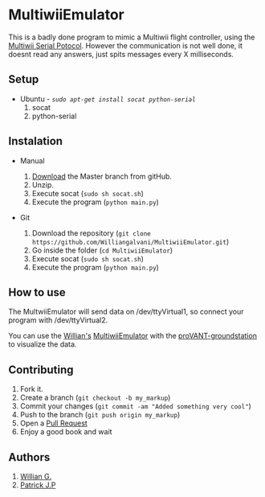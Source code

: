 MultiwiiEmulator
=============
This is a badly done program to mimic a Multiwii flight controller, using the [Multiwii Serial Potocol][2].
However the communication is not well done, it doesnt read any answers, just spits messages every X milliseconds.

Setup
------
* Ubuntu -  *`sudo apt-get install socat python-serial`*
	1. socat
	2. python-serial

Instalation
----------

* Manual
	1. [Download][4] the Master branch from gitHub.
	2. Unzip.
	3. Execute socat (`sudo sh socat.sh`)
	4. Execute the program (`python main.py`)

* Git
	1. Download the repository (`git clone https://github.com/Williangalvani/MultiwiiEmulator.git`)
	2. Go inside the folder (`cd MultiwiiEmulator`)
	3. Execute socat (`sudo sh socat.sh`)
	4. Execute the program (`python main.py`)

How to use
-------
The MultwiiEmulator will send data on /dev/ttyVirtual1, so connect your program with /dev/ttyVirtual2.

You can use the [Willian's][24] [MultiwiiEmulator][5] with the [proVANT-groundstation][3] to visualize the data.

Contributing
------------

1. Fork it.
2. Create a branch (`git checkout -b my_markup`)
3. Commit your changes (`git commit -am "Added something very cool"`)
4. Push to the branch (`git push origin my_markup`)
5. Open a [Pull Request][1]
6. Enjoy a good book and wait

Authors
------------
1. [Willian G.][24]
2. [Patrick J.P][77]

[1]: https://github.com/Williangalvani/MultiwiiEmulator/pulls
[2]: https://multiwii.com/wiki/index.php?title=Multiwii_Serial_Protocol
[3]: https://github.com/patrickelectric/provant-groundstation
[4]: https://github.com/Williangalvani/MultiwiiEmulator/archive/master.zip
[5]: https://github.com/Williangalvani/MultiwiiEmulator
[77]: https://github.com/patrickelectric
[24]: https://github.com/Williangalvani